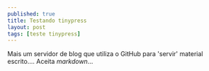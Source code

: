 ```yaml
---
published: true
title: Testando tinypress
layout: post
tags: [teste tinypress]
---
```

Mais um servidor de blog que utiliza o GitHub para 'servir' material escrito.... Aceita *markdown*...